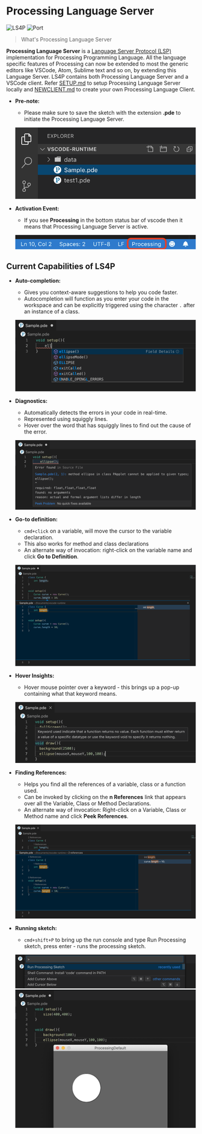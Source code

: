 # Processing Language Server

![LS4P](https://img.shields.io/badge/Language%20Server-LS4P-blue?style=flat-square)  ![Port](https://img.shields.io/badge/Port%20Number-6009-green?style=flat-square)<br />

> What's Processing Language Server

<b>Processing Language Server</b> is a [Language Server Protocol (LSP)](https://microsoft.github.io/language-server-protocol/) implementation for Processing Programming Language. All the language specific features of Processing can now be extended to most the generic editors like VSCode, Atom, Sublime text and so on, by extending this Language Server. LS4P contains both Processing Language Server and a VSCode client. Refer [SETUP.md](https://github.com/processing-language-server/LS4P/blob/master/assets/SETUP.md) to setup Processing Language Server locally and [NEWCLIENT.md](https://github.com/processing-language-server/LS4P/blob/master/assets/NEWCLIENT.md) to create your own Processing Language Client.<br>

* <b>Pre-note:</b> 
	- Please make sure to save the sketch with the extension <b>.pde</b> to initiate the Processing Language Server.<br>
	<p align="center">
        <img src="assets/imgs/prenote.png">
    </p>

* <b>Activation Event:</b> 
	- If you see <b>Processing</b> in the bottom status bar of vscode then it means that Processing Language Server is active.<br>
	<p align="center">
        <img src="assets/imgs/statusBar.png">
    </p>

## Current Capabilities of LS4P

* <b>Auto-completion:</b>
	- Gives you context-aware suggestions to help you code faster. 
	- Autocompletion will function as you enter your code in the workspace and can be explicitly triggered using the character `.` after an instance of a class.<br>
	<p align="center">
        <img src="assets/imgs/autocompletion.png">
    </p>

* <b>Diagnostics:</b>
	- Automatically detects the errors in your code in real-time.
	- Represented using squiggly lines.
	- Hover over the word that has squiggly lines to find out the cause of the error.<br>
	<p align="center">
        <img src="assets/imgs/diagnostics.png">
    </p>

* <b>Go-to definition:</b>
	- `cmd+click` on a variable, will move the cursor to the variable declaration.
	- This also works for method and class declarations
	- An alternate way of invocation: right-click on the variable name and click <b>Go to Definition</b>.<br>
	<p align="center">
		<img src="assets/imgs/gotodefinition2.png">
    </p>

* <b>Hover Insights:</b>
	- Hover mouse pointer over a keyword - this brings up a pop-up containing what that keyword means.<br>
	<p align="center">
        <img src="assets/imgs/hover2.png">
    </p>

* <b>Finding References:</b>
	- Helps you find all the references of a variable, class or a function used. 
	- Can be invoked by clicking on the <b>n References</b> link that appears over all the Variable, Class or Method Declarations.
	- An alternate way of invocation: Right-click on a Variable, Class or Method name and click <b>Peek References</b>.<br>
	<p align="center">
		<img src="assets/imgs/references2.png">
    </p>

* <b>Running sketch:</b>
	- `cmd+shift+P` to bring up the run console and type Run Processing sketch, press enter - runs the processing sketch.<br>
	<p align="center">
        <img src="assets/imgs/run1.png"><br>
		<img src="assets/imgs/run2.png">
    </p>